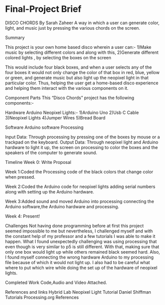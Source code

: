 # Final-Project Brief 

DISCO CHORDS  By Sarah Zaheer
A way in which a user can generate color, light, and music just by pressing the various chords on the screen.

   Summary
   
This project is your own home based disco wherein a user can:-
1)Make music by selecting different colors and along with this,
2)Generate different colored lights
, by selecting the boxes on the screen

This would include four black boxes, and when a user selects any of the four boxes it would not only change the color of that box in red, blue, yellow or green, and generate music but also light up the neopixel light in that particular color. Thus, helping the user get a home-based disco experience and helping them interact with the various components on it.

Component Parts
This “Disco Chords” project has the following components:-

Hardware 
Arduino Neopixel Lights:-
1)Arduino Uno
2)Usb C Cable
3)Neopixel Lights
4)Jumper Wires
5)Bread Board

Software
Arduino software
Processing 

Input Data: Through processing by pressing one of the boxes by mouse or a trackpad on the keyboard.
Output Data: Through neopixel light and Arduino hardware to light it up, the screen on processing to color the boxes and the speakers of the computer to generate sound.


Timeline
Week 0: Write Proposal

Week 1:Coded the Processing code of the black colors that change color when pressed.

Week 2:Coded the Arduino code for neopixel lights adding serial numbers along with setting up the Arduino hardware. 

Week 3:Added sound and moved Arduino into processing connecting the Arduino software,the Arduino hardware and processing.

Week 4: Present!

Challenges
Not having done programming before at first this project seemed impossible to me but nevertheless, I challenged myself and with the constant help of my professor and a few tutorials I was able to make it happen.
What I found unexpectedly challenging was using processing that even though is very similar to p5 is still different. With that, making sure that only one box would light up while others remained black seemed hard.
Also, I found myself connecting the wrong hardware Arduino to my processing file because of which it would not light up.
I also had to be careful what where to put which wire while doing the set up of the hardware of neopixel lights.

Completed Work
Code,Audio and Video Attached.

References and links
Hybrid Lab Neopixel Light Tutorial
Daniel Shiffman Tutorials 
Processing.org References 


